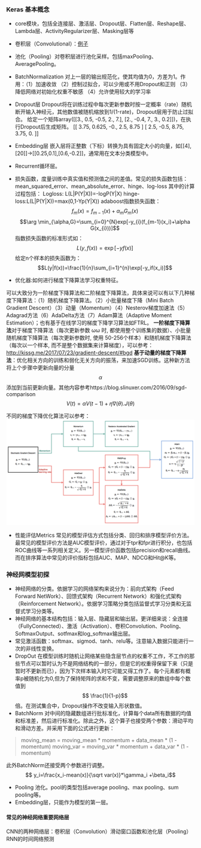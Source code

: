 ### Keras 基本概念
- core模块，包括全连接层、激活层、Dropout层、Flatten层、Reshape层、Lambda层、ActivityRegularizer层、Masking层等

- 卷积层（Convolutional）：[例子](http://i.imgur.com/KPyqPOB.gif)
- 池化（Pooling）对卷积层进行池化采样。包括maxPooling、AveragePooling。
- BatchNormalization 对上一层的输出规范化，使其均值为0，方差为1。作用：（1）加速收敛 （2）控制过拟合，可以少用或不用Dropout和正则 （3）降低网络对初始化权重不敏感 （4）允许使用较大的学习率
- Dropout层 Dropout将在训练过程中每次更新参数时按一定概率（rate）随机断开输入神经元，其他数值被随机缩放到1/(1-rate)，Dropout层用于防止过拟合。
给定一个矩阵array([[3., 0.5,  -0.5,  2., 7.],                   [2., -0.4,   7.,  3., 0.2]])，在执行Dropout后生成矩阵。
[[ 3.75,   0.625, -0.,     2.5,    8.75 ]
 [ 2.5,   -0.5,    8.75,   3.75,   0.   ]]

- Embedding层 嵌入层将正整数（下标）转换为具有固定大小的向量，如[[4],[20]]->[[0.25,0.1],[0.6,-0.2]]，通常用在文本分类模型中。

- Recurrent循环层。

- 损失函数，度量训练中真实值和预测值之间的差值。常见的损失函数包括：mean_squared_error、mean_absolute_error、hinge、log-loss
其中的计算过程包括：
Logloss: L(L|P(Y|X))=-logP(Y|X)
hinge-loss:L(L|P(Y|X))=max(0,1-Yp(Y|X))
adaboost指数损失函数：
$$f_m(x)=f_{m-1}(x)+\alpha_m G_m(x)$$
$$\arg \min_{\alpha,G}=\sum_{i=0}^{N}exp[-y_{i}(f_{m-1}(x_i)+\alpha G(x_{i}))]$$
指数损失函数的标准形式如：
$$L(y,f(x))=\exp[-yf(x)]$$
给定n个样本的损失函数为：
$$L(y|f(x))=\frac{1}{n}\sum_{i=1}^{n}\exp[-y_if(x_i)]$$

- 优化器:如何进行梯度下降算法学习权重特征。

可以大致分为一阶梯度下降算法和二阶梯度下降算法，具体来说可以有以下几种梯度下降算法：（1）随机梯度下降算法。（2）小批量梯度下降（Mini Batch Gradient Descent）（3）动量（Momentum）（4）Nesterov梯度加速法（5）Adagrad方法（6）AdaDelta方法（7）Adam算法（Adaptive Moment Estimation）；也有基于在线学习的梯度下降学习算法如FTRL。
**一阶梯度下降算法**对于梯度下降算法（每次更新参数 ωω 时, 都使用整个训练集的数据）、小批量随机梯度下降算法（每次更新参数时, 使用 50-256个样本）和随机梯度下降算法（每次以一个样本, 而不是整个数据集来计算梯度），可以参考：http://kissg.me/2017/07/23/gradient-descent/#bgd
**基于动量的梯度下降算法**：优化相关方向的训练和弱化无关方向的振荡，来加速SGD训练。这种新方法将上个步骤中更新向量的分量 $$\alpha$$ 添加到当前更新向量。其他内容参考https://blog.slinuxer.com/2016/09/sgd-comparison
$$V(t)=\alpha V(t−1)+η∇(θ).J(θ)$$

不同的梯度下降优化算法可以参考：
![](/assets/relation.png)


- 性能评估Metrics
常见的模型评估方式包括分类、回归和排序模型评价方法。最常见的模型评价方法是AUC模型评价，通过对于tpr和fpr进行积分，也包括ROC曲线等一系列相关定义。另一模型评价函数包括precision和recall曲线。而在排序算法中常见的评价指标包括AUC、MAP、NDCG和Hit@K等。



### 神经网模型初探
- 神经网络的分类。依据学习的网络架构来说分为：前向式架构（Feed Forward NetWork）、回馈式架构（Recurrent Network）和强化式架构（Reinforcement Network）。依据学习策略分类包括监督式学习分类和无监督式学习分类等。
- 神经网络的基本结构包括：输入层、隐藏层和输出层。更详细来说：全连接（FullyConnected）、激活（Activation）、卷积Convolution、Pooling、SoftmaxOutput、sotfmax和log_softmax输出层。
- 常见激活函数：softmax、sigmod、tanh、relu等。注意输入数据只能进行一次的非线性变换。
- DropOut 在模型训练时随机让网络某些隐含层节点的权重不工作，不工作的那些节点可以暂时认为不是网络结构的一部分，但是它的权重得保留下来（只是暂时不更新而已），因为下次样本输入时它可能又得工作了。每个元素都有概率p被随机化为0,但为了保持矩阵的求和不变，需要调整原来的数组中每个数值到$$ \frac{1}{1-p}$$倍。在测试集合中，Dropout操作不改变输入形状数值。
- BatchNorm 对中间的隐藏数组进行批标准化，计算每个data所有数据的均值和标准差，然后进行标准化。除此之外，这个算子也接受两个参数：滑动平均和滑动方差。并采用下面的公式进行更新：
>moving_mean = moving_mean * momentum + data_mean * (1 - momentum)
moving_var = moving_var * momentum + data_var * (1 - momentum)

此外BatchNorm还接受两个参数进行调整。 $$ y_i=\frac{x_i-mean(x)}{\sqrt var(x)}*\gamma_i +\beta_i$$
- Pooling 池化。pool的类型包括average pooling、max pooling、sum pooling等。
- Embedding层，只能作为模型的第一层。

#### 常见的神经网络重要网络层
CNN的两种网络层：卷积层（Convolution）滑动窗口函数和池化层（Pooling）
RNN的时间网络预测





